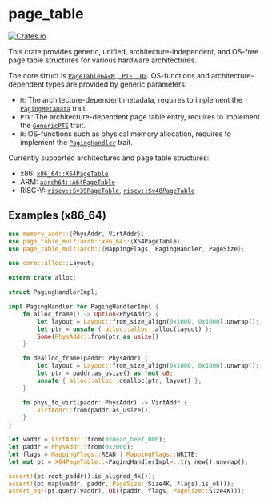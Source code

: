 # page_table

[![Crates.io](https://img.shields.io/crates/v/page_table_multiarch)](https://crates.io/crates/page_table_multiarch)

This crate provides generic, unified, architecture-independent, and OS-free page table structures for various hardware architectures.

The core struct is [`PageTable64<M, PTE, H>`][1]. OS-functions and architecture-dependent types are provided by generic parameters:

- `M`: The architecture-dependent metadata, requires to implement the [`PagingMetaData`][2] trait.
- `PTE`: The architecture-dependent page table entry, requires to implement the [`GenericPTE`][3] trait.
- `H`: OS-functions such as physical memory allocation, requires to implement the [`PagingHandler`][4] trait.

Currently supported architectures and page table structures:

- x86: [`x86_64::X64PageTable`][5]
- ARM: [`aarch64::A64PageTable`][6]
- RISC-V: [`riscv::Sv39PageTable`][7], [`riscv::Sv48PageTable`][8]

[1]: https://docs.rs/page_table_multiarch/latest/page_table_multiarch/struct.PageTable64.html
[2]: https://docs.rs/page_table_multiarch/latest/page_table_multiarch/trait.PagingMetaData.html
[3]: https://docs.rs/page_table_multiarch/latest/page_table_multiarch/trait.GenericPTE.html
[4]: https://docs.rs/page_table_multiarch/latest/page_table_multiarch/trait.PagingHandler.html
[5]: https://docs.rs/page_table_multiarch/latest/page_table_multiarch/x86_64/struct.X64PageTable.html
[6]: https://docs.rs/page_table_multiarch/latest/page_table_multiarch/aarch64/struct.A64PageTable.html
[7]: https://docs.rs/page_table_multiarch/latest/page_table_multiarch/riscv/struct.Sv39PageTable.html
[8]: https://docs.rs/page_table_multiarch/latest/page_table_multiarch/riscv/struct.Sv48PageTable.html

## Examples (x86_64)

```rust
use memory_addr::{PhysAddr, VirtAddr};
use page_table_multiarch::x86_64::{X64PageTable};
use page_table_multiarch::{MappingFlags, PagingHandler, PageSize};

use core::alloc::Layout;

extern crate alloc;

struct PagingHandlerImpl;

impl PagingHandler for PagingHandlerImpl {
    fn alloc_frame() -> Option<PhysAddr> {
        let layout = Layout::from_size_align(0x1000, 0x1000).unwrap();
        let ptr = unsafe { alloc::alloc::alloc(layout) };
        Some(PhysAddr::from(ptr as usize))
    }

    fn dealloc_frame(paddr: PhysAddr) {
        let layout = Layout::from_size_align(0x1000, 0x1000).unwrap();
        let ptr = paddr.as_usize() as *mut u8;
        unsafe { alloc::alloc::dealloc(ptr, layout) };
    }

    fn phys_to_virt(paddr: PhysAddr) -> VirtAddr {
        VirtAddr::from(paddr.as_usize())
    }
}

let vaddr = VirtAddr::from(0xdead_beef_000);
let paddr = PhysAddr::from(0x2000);
let flags = MappingFlags::READ | MappingFlags::WRITE;
let mut pt = X64PageTable::<PagingHandlerImpl>::try_new().unwrap();

assert!(pt.root_paddr().is_aligned_4k());
assert!(pt.map(vaddr, paddr, PageSize::Size4K, flags).is_ok());
assert_eq!(pt.query(vaddr), Ok((paddr, flags, PageSize::Size4K)));
```
